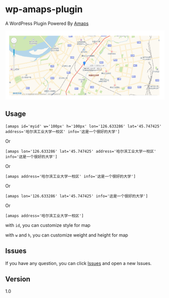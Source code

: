 # wp-amaps-plugin
A WordPress Plugin Powered By [Amaps](http://ditu.amap.com/)

![show](./screenshot.png)

## Usage

```
[amaps id='myid' w='100px' h='100px' lon='126.633286' lat='45.747425' address='哈尔滨工业大学一校区' info='这是一个很好的大学']
```
Or
```
[amaps lon='126.633286' lat='45.747425' address='哈尔滨工业大学一校区' info='这是一个很好的大学']
```
Or
```
[amaps address='哈尔滨工业大学一校区' info='这是一个很好的大学']
```
Or
```
[amaps lon='126.633286' lat='45.747425' info='这是一个很好的大学']
```
Or
```
[amaps address='哈尔滨工业大学一校区']
```

with `id`, you can customize style for map

with `w` and `h`, you can customize weight and height for map

## Issues
If you have any question, you can click [Issues](https://github.com/rccoder/wp-amaps-plugin/issues) and open a new Issues.

## Version
1.0
